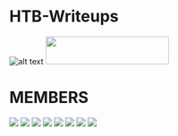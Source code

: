 # HTB-Writeups
![alt text](https://github.com/netcatus/HTB-Writeups/blob/master/image/ncus.png "header")
<img src="https://www.hackthebox.eu/badge/team/image/188" width="220" height="50" />

# MEMBERS
![](https://www.hackthebox.eu/badge/image/3494)
![](https://www.hackthebox.eu/badge/image/14319)
![](https://www.hackthebox.eu/badge/image/2426)
![](https://www.hackthebox.eu/badge/image/10777)
![](https://www.hackthebox.eu/badge/image/11287)
![](https://www.hackthebox.eu/badge/image/14887)
![](https://www.hackthebox.eu/badge/image/6769)
![](https://www.hackthebox.eu/badge/image/4361)
